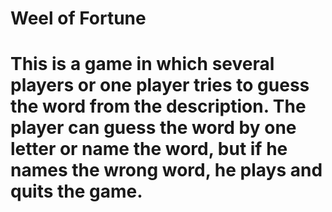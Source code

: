 # Weel of Fortune 

# This is a game in which several players or one player tries to guess the word from the description. The player can guess the word by one letter or name the word, but if he names the wrong word, he plays and quits the game.
